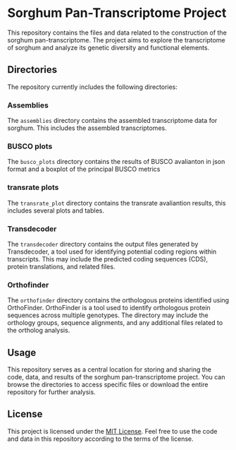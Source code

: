 # Sorghum Pan-Transcriptome Project

This repository contains the files and data related to the construction of the sorghum pan-transcriptome. The project aims to explore the transcriptome of sorghum and analyze its genetic diversity and functional elements.

## Directories

The repository currently includes the following directories:

### Assemblies

The `assemblies` directory contains the assembled transcriptome data for sorghum. This includes the assembled transcriptomes.

### BUSCO plots

The `busco_plots` directory contains the results of BUSCO avalianton in json format and a boxplot of the principal BUSCO metrics

### transrate plots

The `transrate_plot` directory contains  the transrate avaliantion results, this includes several plots and tables.

### Transdecoder

The `transdecoder` directory contains the output files generated by Transdecoder, a tool used for identifying potential coding regions within transcripts. This may include the predicted coding sequences (CDS), protein translations, and related files.

### Orthofinder

The `orthofinder` directory contains the orthologous proteins identified using OrthoFinder. OrthoFinder is a tool used to identify orthologous protein sequences across multiple genotypes. The directory may include the orthology groups, sequence alignments, and any additional files related to the ortholog analysis.

## Usage

This repository serves as a central location for storing and sharing the code, data, and results of the sorghum pan-transcriptome project. You can browse the directories to access specific files or download the entire repository for further analysis.

## License

This project is licensed under the [MIT License](LICENSE). Feel free to use the code and data in this repository according to the terms of the license.


